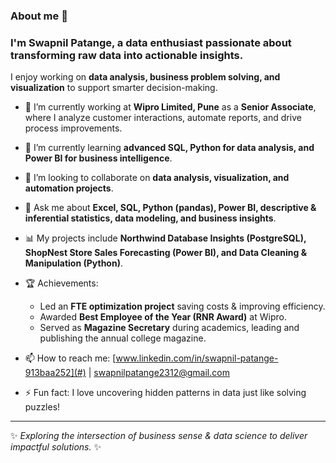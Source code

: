 ### About me 👋

### I'm **Swapnil Patange**, a data enthusiast passionate about transforming raw data into actionable insights.  
I enjoy working on **data analysis, business problem solving, and visualization** to support smarter decision-making.  

- 🔭 I’m currently working at **Wipro Limited, Pune** as a **Senior Associate**, where I analyze customer interactions, automate reports, and drive process improvements.  
- 🌱 I’m currently learning **advanced SQL, Python for data analysis, and Power BI for business intelligence**.  
- 👯 I’m looking to collaborate on **data analysis, visualization, and automation projects**.  
- 💬 Ask me about **Excel, SQL, Python (pandas), Power BI, descriptive & inferential statistics, data modeling, and business insights**.  
- 📊 My projects include **Northwind Database Insights (PostgreSQL), ShopNest Store Sales Forecasting (Power BI), and Data Cleaning & Manipulation (Python)**.  

- 🏆 Achievements:  
  - Led an **FTE optimization project** saving costs & improving efficiency.  
  - Awarded **Best Employee of the Year (RNR Award)** at Wipro.  
  - Served as **Magazine Secretary** during academics, leading and publishing the annual college magazine.  
  
- 📫 How to reach me: [www.linkedin.com/in/swapnil-patange-913baa252](#) | [swapnilpatange2312@gmail.com](#)  
- ⚡ Fun fact: I love uncovering hidden patterns in data just like solving puzzles!  

---
✨ *Exploring the intersection of business sense & data science to deliver impactful solutions.* ✨
